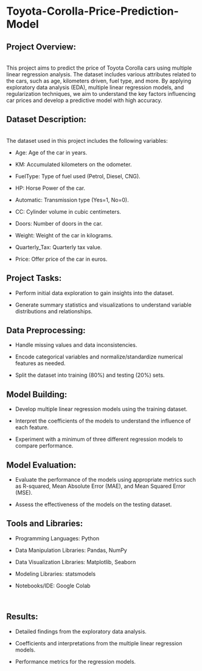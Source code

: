 # Toyota-Corolla-Price-Prediction-Model

## Project Overview:
</br>
This project aims to predict the price of Toyota Corolla cars using multiple linear regression analysis. The dataset includes various attributes related to the cars, such as age, kilometers driven, fuel type, and more. By applying exploratory data analysis (EDA), multiple linear regression models, and regularization techniques, we aim to understand the key factors influencing car prices and develop a predictive model with high accuracy.
</br>

## Dataset Description:
</br>
The dataset used in this project includes the following variables:

- Age: Age of the car in years.
* KM: Accumulated kilometers on the odometer.
+ FuelType: Type of fuel used (Petrol, Diesel, CNG).
- HP: Horse Power of the car.
* Automatic: Transmission type (Yes=1, No=0).
+ CC: Cylinder volume in cubic centimeters.
- Doors: Number of doors in the car.
* Weight: Weight of the car in kilograms.
+ Quarterly_Tax: Quarterly tax value.
- Price: Offer price of the car in euros.

## Project Tasks:

- Perform initial data exploration to gain insights into the dataset.
* Generate summary statistics and visualizations to understand variable distributions and relationships.

## Data Preprocessing:

- Handle missing values and data inconsistencies.
* Encode categorical variables and normalize/standardize numerical features as needed.
+ Split the dataset into training (80%) and testing (20%) sets.

## Model Building:

- Develop multiple linear regression models using the training dataset.
* Interpret the coefficients of the models to understand the influence of each feature.
+ Experiment with a minimum of three different regression models to compare performance.

## Model Evaluation:

- Evaluate the performance of the models using appropriate metrics such as R-squared, Mean Absolute Error (MAE), and Mean Squared Error (MSE).
* Assess the effectiveness of the models on the testing dataset.


## Tools and Libraries:
- Programming Languages: Python
* Data Manipulation Libraries: Pandas, NumPy
+ Data Visualization Libraries: Matplotlib, Seaborn
- Modeling Libraries: statsmodels
* Notebooks/IDE: Google Colab
</br>

## Results:
- Detailed findings from the exploratory data analysis.
* Coefficients and interpretations from the multiple linear regression models.
+ Performance metrics for the regression models.
